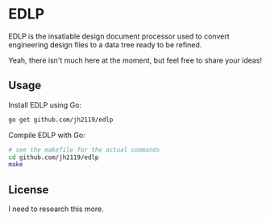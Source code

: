 # EDLP

EDLP is the insatiable design document processor used to convert engineering design files to a data tree ready to be refined.

Yeah, there isn't much here at the moment, but feel free to share your ideas!


## Usage

Install EDLP using Go: 

``` bash 
go get github.com/jh2119/edlp
```

Compile EDLP with Go:

``` bash 
# see the makefile for the actual commands
cd github.com/jh2119/edlp
make
```


## License

I need to research this more.